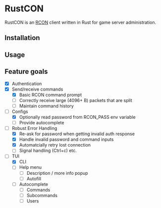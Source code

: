 # RustCON
RustCON is an [RCON](https://developer.valvesoftware.com/wiki/Source_RCON_Protocol) client written in Rust for game server administration.

## Installation

## Usage

## Feature goals
- [x] Authentication
- [x] Send/receive commands
  - [x] Basic RCON command prompt
  - [ ] Correctly receive large (4096+ B) packets that are split
  - [ ] Maintain command history
- [ ] Configs
  - [x] Optionally read password from RCON_PASS env variable
  - [ ] Provide autocomplete
- [ ] Robust Error Handling
  - [x] Re-ask for password when getting invalid auth response
  - [x] Handle invalid password and command inputs
  - [x] Automatcially retry lost connection
  - [ ] Signal handling (Ctrl+c) etc.
- [ ] TUI
  - [x] CLI
  - [ ] Help menu
    - [ ] Description / more info popup
    - [ ] Autofill
  - [ ] Autocomplete
    - [ ] Commands
    - [ ] Subcommands
    - [ ] Users

